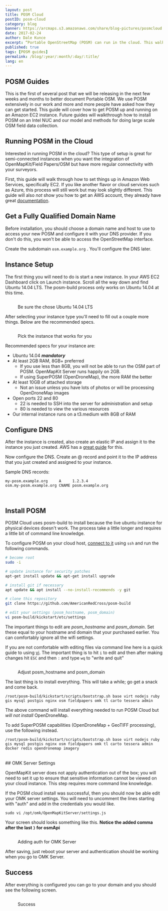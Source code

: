 ```yaml
---
layout: post
title: POSM Cloud
postID: posm-cloud
category: blog
banner: https://arcmaps.s3.amazonaws.com/share/blog-pictures/posmcloud.jpg
date: 2017-02-24
author: Dale Kunce
excerpt: “Portable OpenStreetMap (POSM) can run in the cloud. This walkthrough will help you get your own POSM up and running on Amazon EC2."
published: true
tags: [POSM guides]
permalink: /blog/:year/:month/:day/:title/
lang: en
---
```


## POSM Guides

This is the first of several post that we will be releasing in the next few weeks and months to better document Portable OSM. We use POSM extensively in our work and more and more people have asked how they can get started. This guide will cover how to get POSM up and running on an Amazon EC2 instance. Future guides will walkthrough how to install POSM on an Intel NUC and our model and methods for doing large scale OSM field data collection.

## Running POSM in the Cloud

Interested in running POSM in the cloud? This type of setup is great for semi-connected instances when you want the integration of OpenMapKit/Field Papers/OSM but have more regular connectivity with your surveyors.

First, this guide will walk through how to set things up in Amazon Web Services, specifically EC2. If you like another flavor or cloud services such as Azure, this process will still work but may look slightly different. This guide will also *not* show you how to get an AWS account, they already have great [documentation](http://docs.aws.amazon.com/AWSEC2/latest/UserGuide/EC2_GetStarted.html).

## Get a Fully Qualified Domain Name
Before installation, you should choose a domain name and host to use to access your new POSM and configure it with your DNS provider. If you don't do this, you won't be able to access the OpenStreetMap interface.

Create the subdomain ``osm.example.org`` . You'll configure the DNS later.

## Instance Setup

The first thing you will need to do is start a new instance. In your AWS EC2 Dashboard click on Launch instance. Scroll all the way down and find Ubuntu 14.04 LTS. The posm-build process only works on Ubuntu 14.04 at this time.

<figure>
<img src="https://i.imgur.com/i7i2ogE.png" alt="">
<p class="caption">Be sure the chose Ubuntu 14.04 LTS</p>
</figure>

After selecting your instance type you'll need to fill out a couple more things. Below are the recommended specs.


<figure>
<img src="https://i.imgur.com/nZG3h71.png" alt="">
<p class="caption">Pick the instance that works for you</p>
</figure>


Recommended specs for your instance are:
 * Ubuntu 14.04 ***mandatory***
 * At least 2GB RAM, 8GB+ preferred
     * If you use less than 8GB, you will not be able to run the OSM part of POSM. OpenMapKit Server runs happily on 2GB.
     * If using SuperPOSM (OpenDroneMap), the more RAM the better
 * At least 10GB of attached storage
     * Not an issue unless you have lots of photos or will be processing OpenDroneMap images
 * Open ports 22 and 80
     * 22 is needed to SSH into the server for administration and setup
     * 80 is needed to view the various resources
 * Our internal instance runs on a t3.medium with 8GB of RAM

## Configure DNS

After the instance is created, also create an elastic IP and assign it to the instance you just created. AWS has a [great guide](http://docs.aws.amazon.com/AWSEC2/latest/UserGuide/elastic-ip-addresses-eip.html#working-with-eips) for this.

Now configure the DNS. Create an @ record and point it to the IP address that you just created and assigned to your instance.

Sample DNS records:

```
my-posm.example.org     A     1.2.3.4
osm.my-posm.example.org CNAME posm.example.org
```
<br />

## Install POSM

POSM Cloud uses posm-build to install because the live ubuntu instance for physical devices doesn't work. The process take a little longer and requires a little bit of command line knowledge.

To configure POSM on your cloud host, [connect to it](http://docs.aws.amazon.com/AWSEC2/latest/UserGuide/AccessingInstancesLinux.html) using `ssh` and run the following commands.

```bash
# become root
sudo -i

# update instance for security patches
apt-get install update && apt-get install upgrade

# install git if necessary
apt update && apt install --no-install-recommends -y git

# clone this repository
git clone https://github.com/AmericanRedCross/posm-build

# edit your settings (posm_hostname, posm_domain)
vi posm-build/kickstart/etc/settings

```

The important things to edit are *posm_hostname* and *posm_domain*. Set these equal to your hostname and domain that your purchased earlier. You can comfortably ignore all the wifi settings.

If you are not comfortable with editing files via command line here is a quick guide to using [vi](https://www.cs.colostate.edu/helpdocs/vi.html). The important thing is to hit ``i`` to edit and then after making changes hit ``ESC`` and then ``:`` and type ``wq`` to "write and quit"


<figure>
<img src="https://i.imgur.com/uSo3ZCU.png" alt="">
<p class="caption">Adjust posm_hostname and posm_domain</p>
</figure>


The last thing is to install everything. This will take a while; go get a snack and come back.

```
/root/posm-build/kickstart/scripts/bootstrap.sh base virt nodejs ruby gis mysql postgis nginx osm fieldpapers omk tl carto tessera admin
```
The above command will install everything needed to run POSM Cloud but *will not install* OpenDroneMap.

To add SuperPOSM capabilities (OpenDroneMap + GeoTIFF processing), use the following instead.

```
/root/posm-build/kickstart/scripts/bootstrap.sh base virt nodejs ruby gis mysql postgis nginx osm fieldpapers omk tl carto tessera admin docker redis opendronemap imagery
```
<br />
## OMK Server Settings

OpenMapKit server does not apply authentication out of the box; you will need to set it up to ensure that sensitive information cannot be viewed on your cloud instance. This step requires more command line knowledge.

If the POSM cloud install was successful, then you should now be able edit your OMK server settings. You will need to uncomment the lines starting with "auth" and add in the credentials you would like.

```
sudo vi /opt/omk/OpenMapKitServer/settings.js
```

Your screen should looks something like this. **Notice the added comma after the last ``}`` for osmApi**

<figure>
<img src="https://i.imgur.com/uNfakt8.jpg" alt="">
<p class="caption">Adding auth for OMK Server</p>
</figure>

After saving, just reboot your server and authentication should be working when you go to OMK Server.

## Success

After everything is configured you can go to your domain and you should see the following screen.

<figure>
<img src="https://i.imgur.com/7yr7hfy.png" alt="">
<p class="caption">Success</p>
</figure>
